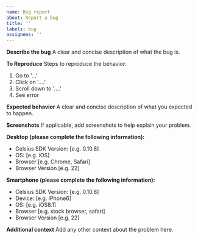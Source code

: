 ```yaml
---
name: Bug report
about: Report a bug
title: ''
labels: bug
assignees: ''
---
```


**Describe the bug**
A clear and concise description of what the bug is.

**To Reproduce**
Steps to reproduce the behavior:
1. Go to '...'
2. Click on '....'
3. Scroll down to '....'
4. See error

**Expected behavior**
A clear and concise description of what you expected to happen.

**Screenshots**
If applicable, add screenshots to help explain your problem.

**Desktop (please complete the following information):**
 - Celsius SDK Version: [e.g. 0.10.8]
 - OS: [e.g. iOS]
 - Browser [e.g. Chrome, Safari]
 - Browser Version [e.g. 22]
 
**Smartphone (please complete the following information):**
 - Celsius SDK Version: [e.g. 0.10.8]
 - Device: [e.g. iPhone6]
 - OS: [e.g. iOS8.1]
 - Browser [e.g. stock browser, safari]
 - Browser Version [e.g. 22]

**Additional context**
Add any other context about the problem here.
